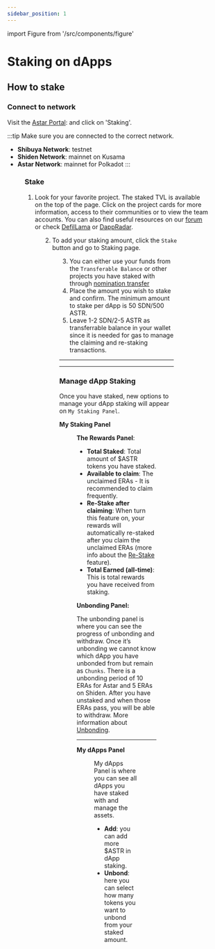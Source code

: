 ```yaml
---
sidebar_position: 1
---
```


import Figure from '/src/components/figure'

# Staking on dApps

## How to stake

### Connect to network

Visit the [Astar Portal](https://portal.astar.network):  and click on 'Staking'.

:::tip
Make sure you are connected to the correct network.
- **Shibuya Network**: testnet
- **Shiden Network**: mainnet on Kusama
- **Astar Network**: mainnet for Polkadot
:::

<Figure src={require('/docs/build/dapp-staking/for-stakers/img/1.png').default} width="35%"/>

### Stake


1. Look for your favorite project. The staked TVL is available on the top of the page. Click on the project cards for more information, access to their communities or to view the team accounts. You can also find useful resources on our [forum](https://forum.astar.network/) or check [DefilLama](https://defillama.com/) or [DappRadar](https://dappradar.com/).


<Figure src={require('/docs/build/dapp-staking/for-stakers/img/18_projects.png').default} width="100%"/>

2. To add your staking amount, click the `Stake` button and go to Staking page.

<Figure src={require('/docs/build/dapp-staking/for-stakers/img/19_Staking.png').default} width="100%"/>

3. You can either use your funds from the `Transferable Balance` or other projects you have staked with through [nomination transfer](nomination-transfer)
4. Place the amount you wish to stake and confirm. The minimum amount to stake per dApp is 50 SDN/500 ASTR.
5. Leave 1-2 SDN/2-5 ASTR as transferrable balance in your wallet since it is needed for gas to manage the claiming and re-staking transactions. 

---
---

### Manage dApp Staking

Once you have staked, new options to manage your dApp staking will appear on `My Staking Panel`.

**My Staking Panel**

<Figure src={require('/docs/build/dapp-staking/for-stakers/img/14_Myrewards.png').default} width="100%"/>

**The Rewards Panel**: 
- **Total Staked**: Total amount of $ASTR tokens you have staked.
- **Available to claim**: The unclaimed ERAs - It is recommended to claim frequently.
- **Re-Stake after claiming**: When turn this feature on, your rewards will automatically re-staked after you claim the unclaimed ERAs (more info about the [Re-Stake](compound-rewards) feature).
- **Total Earned (all-time)**: This is total rewards you have received from staking.  

**Unbonding Panel:**

The unbonding panel is where you can see the progress of unbonding and withdraw. Once it’s unbonding we cannot know which dApp you have unbonded from but remain as `Chunks`. There is a unbonding period of 10 ERAs for Astar and 5 ERAs on Shiden. After you have unstaked and when those ERAs pass, you will be able to withdraw. More information about [Unbonding](unbonding).

----

**My dApps Panel**

<Figure src={require('/docs/build/dapp-staking/for-stakers/img/16_MydApps.png').default} width="100%"/>

My dApps Panel is where you can see all dApps you have staked with and manage the assets.
- **Add**: you can add more $ASTR in dApp staking.
- **Unbond**: here you can select how many tokens you want to unbond from your staked amount.

